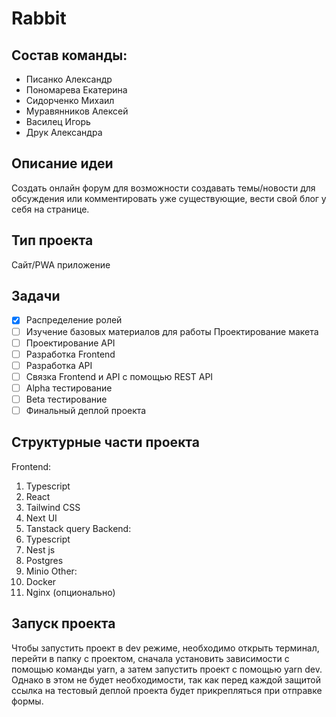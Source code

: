 # Rabbit
## Состав команды:
<ul>
<li>  Писанко Александр</li>
<li>Пономарева Екатерина</li>
<li>Сидорченко Михаил</li>
<li>Муравянников Алексей</li>
<li>Василец Игорь</li>
<li>Друк Александра</li>  
</ul>

## Описание идеи
Создать онлайн форум для возможности создавать темы/новости для обсуждения или комментировать уже существующие, вести свой блог у себя на странице. 

## Тип проекта
Сайт/PWA приложение

## Задачи
- [x] Распределение ролей
- [ ] Изучение базовых материалов для работы Проектирование макета
- [ ] Проектирование API
- [ ] Разработка Frontend
- [ ] Разработка API
- [ ] Связка Frontend и API с помощью REST API
- [ ] Alpha тестирование
- [ ] Beta тестирование
- [ ] Финальный деплой проекта

## Структурные части проекта
Frontend:
1. Typescript
2. React
3. Tailwind CSS
4. Next UI
5. Tanstack query
Backend:
1. Typescript
2. Nest js
3. Postgres
4. Minio
Other:
1. Docker
2. Nginx (опционально)

## Запуск проекта
Чтобы запустить проект в dev режиме, необходимо открыть терминал, перейти в папку с проектом, сначала установить зависимости с помощью команды yarn, а затем запустить проект с помощью yarn dev. Однако в этом не будет необходимости, так как перед каждой защитой ссылка на тестовый деплой проекта будет прикрепляться при отправке формы. 
